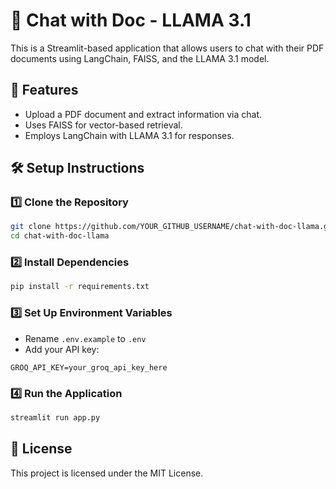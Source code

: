 # 🦙 Chat with Doc - LLAMA 3.1

This is a Streamlit-based application that allows users to chat with their PDF documents using LangChain, FAISS, and the LLAMA 3.1 model.

## 🚀 Features
- Upload a PDF document and extract information via chat.
- Uses FAISS for vector-based retrieval.
- Employs LangChain with LLAMA 3.1 for responses.

## 🛠 Setup Instructions

### 1️⃣ Clone the Repository
```bash
git clone https://github.com/YOUR_GITHUB_USERNAME/chat-with-doc-llama.git
cd chat-with-doc-llama
```

### 2️⃣ Install Dependencies
```bash
pip install -r requirements.txt
```

### 3️⃣ Set Up Environment Variables
- Rename `.env.example` to `.env`
- Add your API key:
```
GROQ_API_KEY=your_groq_api_key_here
```

### 4️⃣ Run the Application
```bash
streamlit run app.py
```

## 📜 License
This project is licensed under the MIT License.
